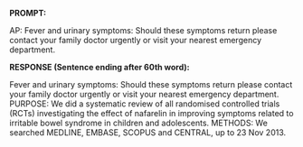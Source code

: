 **PROMPT:**

AP:  Fever and urinary symptoms: Should these symptoms return please contact your family doctor urgently or visit your nearest emergency department.

**RESPONSE (Sentence ending after 60th word):**

Fever and urinary symptoms: Should these symptoms return please contact your family doctor urgently or visit your nearest emergency department. PURPOSE: We did a systematic review of all randomised controlled trials (RCTs) investigating the effect of nafarelin in improving symptoms related to irritable bowel syndrome in children and adolescents. METHODS: We searched MEDLINE, EMBASE, SCOPUS and CENTRAL, up to 23 Nov 2013. 